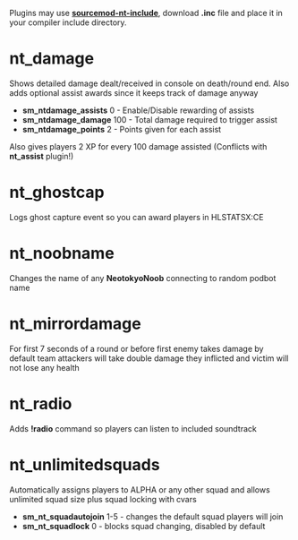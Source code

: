 Plugins may use [**sourcemod-nt-include**](https://github.com/softashell/sourcemod-nt-include/), download **.inc** file and place it in your compiler include directory.

nt_damage
====================
Shows detailed damage dealt/received in console on death/round end.
Also adds optional assist awards since it keeps track of damage anyway
- **sm_ntdamage_assists** 0 - Enable/Disable rewarding of assists
- **sm_ntdamage_damage** 100 - Total damage required to trigger assist
- **sm_ntdamage_points** 2 - Points given for each assist

Also gives players 2 XP for every 100 damage assisted (Conflicts with **nt_assist** plugin!)

nt_ghostcap
====================
Logs ghost capture event so you can award players in HLSTATSX:CE

nt_noobname
====================
Changes the name of any **NeotokyoNoob** connecting to random podbot name

nt_mirrordamage
====================
For first 7 seconds of a round or before first enemy takes damage by default team attackers will take double damage they inflicted and victim will not lose any health

nt_radio
====================
Adds **!radio** command so players can listen to included soundtrack

nt_unlimitedsquads
====================
Automatically assigns players to ALPHA or any other squad and allows unlimited squad size plus squad locking with cvars

- **sm_nt_squadautojoin** 1-5 - changes the default squad players will join
- **sm_nt_squadlock** 0 - blocks squad changing, disabled by default
